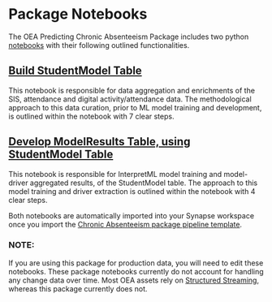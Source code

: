 # Package Notebooks

The OEA Predicting Chronic Absenteeism Package includes two python [notebooks](https://github.com/microsoft/OpenEduAnalytics/blob/main/packages/package_catalog/Predicting_Chronic_Absenteeism/notebooks/CA_build_model_table.ipynb) with their following outlined functionalities.

## [Build StudentModel Table](https://github.com/microsoft/OpenEduAnalytics/blob/main/packages/package_catalog/Predicting_Chronic_Absenteeism/notebooks/CA_build_model_table.ipynb)
This notebook is responsible for data aggregation and enrichments of the SIS, attendance and digital activity/attendance data. The methodological approach to this data curation, prior to ML model training and development, is outlined within the notebook with 7 clear steps.

## [Develop ModelResults Table, using StudentModel Table](https://github.com/microsoft/OpenEduAnalytics/blob/main/packages/package_catalog/Predicting_Chronic_Absenteeism/notebooks/CA_model_dev_and_train.ipynb)
This notebook is responsible for InterpretML model training and model-driver aggregated results, of the StudentModel table. The approach to this model training and driver extraction is outlined within the notebook with 4 clear steps.

Both notebooks are automatically imported into your Synapse workspace once you import the [Chronic Absenteeism package pipeline template](https://github.com/microsoft/OpenEduAnalytics/tree/main/packages/package_catalog/Predicting_Chronic_Absenteeism/pipelines).

### NOTE:
If you are using this package for production data, you will need to edit these notebooks. These package notebooks currently do not account for handling any change data over time. Most OEA assets rely on [Structured Streaming](https://spark.apache.org/docs/latest/structured-streaming-programming-guide.html), whereas this package currently does not. 
